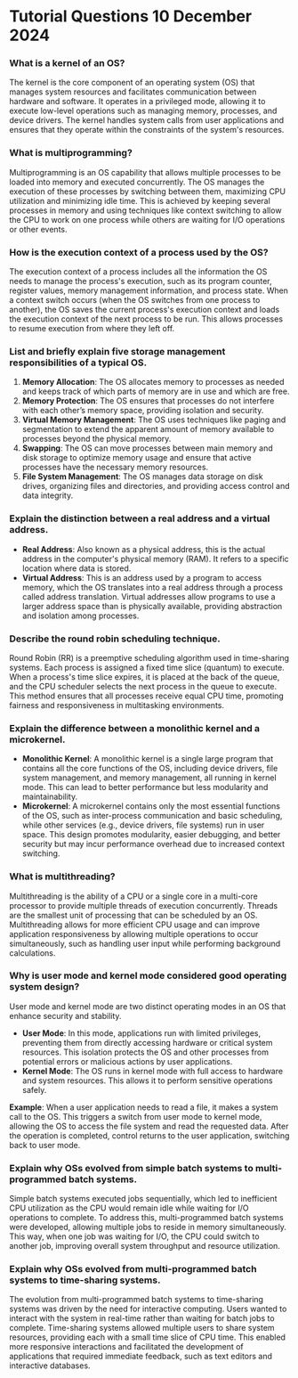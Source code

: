 # Tutorial Questions 10 December 2024

### What is a kernel of an OS?
The kernel is the core component of an operating system (OS) that manages system resources and facilitates communication between hardware and software. It operates in a privileged mode, allowing it to execute low-level operations such as managing memory, processes, and device drivers. The kernel handles system calls from user applications and ensures that they operate within the constraints of the system's resources.

### What is multiprogramming?
Multiprogramming is an OS capability that allows multiple processes to be loaded into memory and executed concurrently. The OS manages the execution of these processes by switching between them, maximizing CPU utilization and minimizing idle time. This is achieved by keeping several processes in memory and using techniques like context switching to allow the CPU to work on one process while others are waiting for I/O operations or other events.

### How is the execution context of a process used by the OS?
The execution context of a process includes all the information the OS needs to manage the process's execution, such as its program counter, register values, memory management information, and process state. When a context switch occurs (when the OS switches from one process to another), the OS saves the current process's execution context and loads the execution context of the next process to be run. This allows processes to resume execution from where they left off.

### List and briefly explain five storage management responsibilities of a typical OS.
1. **Memory Allocation**: The OS allocates memory to processes as needed and keeps track of which parts of memory are in use and which are free.
2. **Memory Protection**: The OS ensures that processes do not interfere with each other’s memory space, providing isolation and security.
3. **Virtual Memory Management**: The OS uses techniques like paging and segmentation to extend the apparent amount of memory available to processes beyond the physical memory.
4. **Swapping**: The OS can move processes between main memory and disk storage to optimize memory usage and ensure that active processes have the necessary memory resources.
5. **File System Management**: The OS manages data storage on disk drives, organizing files and directories, and providing access control and data integrity.

### Explain the distinction between a real address and a virtual address.
- **Real Address**: Also known as a physical address, this is the actual address in the computer's physical memory (RAM). It refers to a specific location where data is stored.
- **Virtual Address**: This is an address used by a program to access memory, which the OS translates into a real address through a process called address translation. Virtual addresses allow programs to use a larger address space than is physically available, providing abstraction and isolation among processes.

### Describe the round robin scheduling technique.
Round Robin (RR) is a preemptive scheduling algorithm used in time-sharing systems. Each process is assigned a fixed time slice (quantum) to execute. When a process's time slice expires, it is placed at the back of the queue, and the CPU scheduler selects the next process in the queue to execute. This method ensures that all processes receive equal CPU time, promoting fairness and responsiveness in multitasking environments.

### Explain the difference between a monolithic kernel and a microkernel.
- **Monolithic Kernel**: A monolithic kernel is a single large program that contains all the core functions of the OS, including device drivers, file system management, and memory management, all running in kernel mode. This can lead to better performance but less modularity and maintainability.
- **Microkernel**: A microkernel contains only the most essential functions of the OS, such as inter-process communication and basic scheduling, while other services (e.g., device drivers, file systems) run in user space. This design promotes modularity, easier debugging, and better security but may incur performance overhead due to increased context switching.

### What is multithreading?
Multithreading is the ability of a CPU or a single core in a multi-core processor to provide multiple threads of execution concurrently. Threads are the smallest unit of processing that can be scheduled by an OS. Multithreading allows for more efficient CPU usage and can improve application responsiveness by allowing multiple operations to occur simultaneously, such as handling user input while performing background calculations.

### Why is user mode and kernel mode considered good operating system design?
User mode and kernel mode are two distinct operating modes in an OS that enhance security and stability. 

- **User Mode**: In this mode, applications run with limited privileges, preventing them from directly accessing hardware or critical system resources. This isolation protects the OS and other processes from potential errors or malicious actions by user applications.
- **Kernel Mode**: The OS runs in kernel mode with full access to hardware and system resources. This allows it to perform sensitive operations safely.

**Example**: When a user application needs to read a file, it makes a system call to the OS. This triggers a switch from user mode to kernel mode, allowing the OS to access the file system and read the requested data. After the operation is completed, control returns to the user application, switching back to user mode.

### Explain why OSs evolved from simple batch systems to multi-programmed batch systems.
Simple batch systems executed jobs sequentially, which led to inefficient CPU utilization as the CPU would remain idle while waiting for I/O operations to complete. To address this, multi-programmed batch systems were developed, allowing multiple jobs to reside in memory simultaneously. This way, when one job was waiting for I/O, the CPU could switch to another job, improving overall system throughput and resource utilization.

### Explain why OSs evolved from multi-programmed batch systems to time-sharing systems.
The evolution from multi-programmed batch systems to time-sharing systems was driven by the need for interactive computing. Users wanted to interact with the system in real-time rather than waiting for batch jobs to complete. Time-sharing systems allowed multiple users to share system resources, providing each with a small time slice of CPU time. This enabled more responsive interactions and facilitated the development of applications that required immediate feedback, such as text editors and interactive databases.